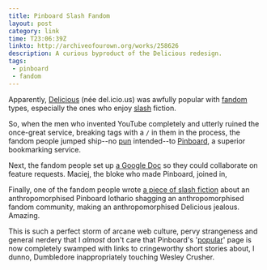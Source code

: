 ```yaml
---
title: Pinboard Slash Fandom
layout: post
category: link
time: T23:06:39Z
linkto: http://archiveofourown.org/works/258626 
description: A curious byproduct of the Delicious redesign.
tags: 
 - pinboard
 - fandom
---
```


Apparently, [Delicious](http://delicious.com) (née del.icio.us) was awfully popular with [fandom](http://en.wikipedia.org/wiki/Fandom) types, especially the ones who enjoy [slash](http://en.wikipedia.org/wiki/Slash_fiction) fiction.

So, when the men who invented YouTube completely and utterly ruined the once-great service, breaking tags with a `/` in them in the process, the fandom people jumped ship--no [pun](http://en.wikipedia.org/wiki/Shipping_(fandom)) intended--to [Pinboard](http://pinboard.in), a superior bookmarking service.

Next, the fandom people set up [a Google Doc](https://docs.google.com/document/d/17oqfHHkO48fVFY3sPQqkoCuqFnQOWe4fxRxXJ-lUglg/edit?hl=en_US&pli=1) so they could collaborate on feature requests. Maciej, the bloke who made Pinboard, joined in, 

Finally, one of the fandom people wrote [a piece of slash fiction](http://archiveofourown.org/works/258626) about an anthropomorphised Pinboard lothario shagging an anthropomorphised fandom community, making an anthropomorphised Delicious jealous. Amazing.

This is such a perfect storm of arcane web culture, pervy strangeness and general nerdery that I _almost_ don't care that Pinboard's '[popular](http://pinboard.in/popular/)' page is now completely swamped with links to cringeworthy short stories about, I dunno, Dumbledore inappropriately touching Wesley Crusher.
